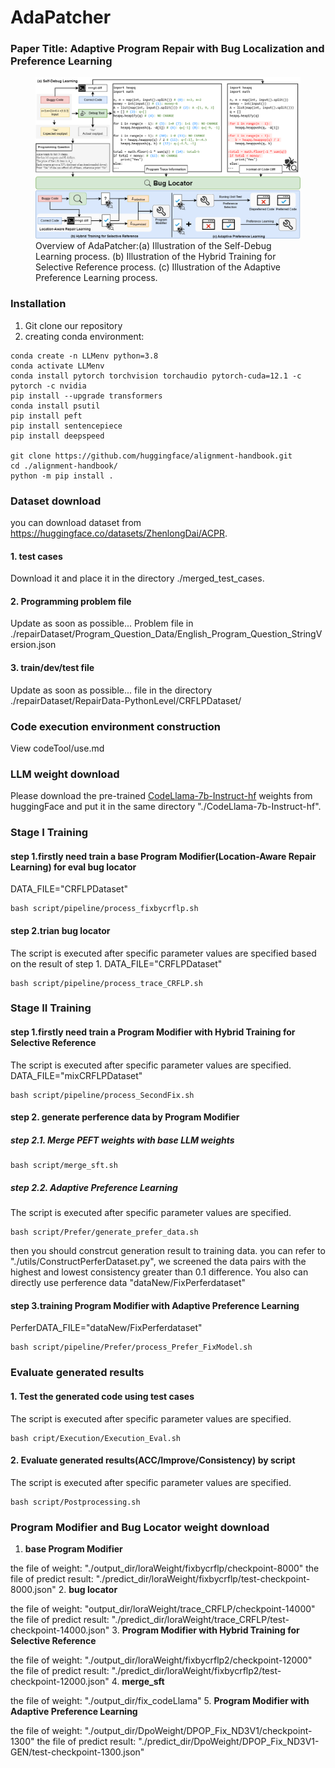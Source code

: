 # AdaPatcher
### Paper Title: Adaptive Program Repair with Bug Localization and Preference Learning

<figure>
  <img src="./images/method.png" alt="picture description" />
  <figcaption>Overview of AdaPatcher:(a) Illustration of the Self-Debug Learning process. (b) Illustration of the Hybrid Training for Selective Reference process. (c) Illustration of the Adaptive Preference Learning process.</figcaption>
</figure>

### Installation
1. Git clone our repository
2. creating conda environment:
```shell
conda create -n LLMenv python=3.8
conda activate LLMenv
conda install pytorch torchvision torchaudio pytorch-cuda=12.1 -c pytorch -c nvidia
pip install --upgrade transformers
conda install psutil
pip install peft
pip install sentencepiece
pip install deepspeed

git clone https://github.com/huggingface/alignment-handbook.git
cd ./alignment-handbook/
python -m pip install .
```

### Dataset download
you can download dataset from https://huggingface.co/datasets/ZhenlongDai/ACPR.
#### 1. test cases
Download it and place it in the directory ./merged_test_cases.
#### 2. Programming problem file
Update as soon as possible...
Problem file in  ./repairDataset/Program_Question_Data/English_Program_Question_StringVersion.json
#### 3. train/dev/test file
Update as soon as possible...
file in  the directory ./repairDataset/RepairData-PythonLevel/CRFLPDataset/

### Code execution environment construction
View codeTool/use.md

### LLM weight download
Please download the pre-trained [CodeLlama-7b-Instruct-hf](https://huggingface.co/codellama/CodeLlama-7b-Instruct-hf) weights from huggingFace and put it in the same directory "./CodeLlama-7b-Instruct-hf".
### Stage I Training
#### step 1.firstly need train a base Program Modifier(Location-Aware Repair Learning) for eval bug locator
DATA_FILE="CRFLPDataset"
```
bash script/pipeline/process_fixbycrflp.sh
```
#### step 2.trian bug locator
The script is executed after specific parameter values are specified based on the result of step 1.
DATA_FILE="CRFLPDataset"
```
bash script/pipeline/process_trace_CRFLP.sh
```

### Stage II Training
#### step 1.firstly need train a Program Modifier with Hybrid Training for Selective Reference
The script is executed after specific parameter values are specified.
DATA_FILE="mixCRFLPDataset"
```
bash script/pipeline/process_SecondFix.sh
```
#### step 2. generate perference data by Program Modifier
##### step 2.1. Merge PEFT weights with base LLM weights
```
bash script/merge_sft.sh
```

##### step 2.2. Adaptive Preference Learning
The script is executed after specific parameter values are specified.
```
bash script/Prefer/generate_prefer_data.sh
```
then you should constrcut generation result to training data.
you can refer to "./utils/ConstructPerferDataset.py", we screened the data pairs with the highest and lowest consistency greater than 0.1 difference.
You also can directly use perference data "dataNew/FixPerferdataset"

#### step 3.training Program Modifier with Adaptive Preference Learning
PerferDATA_FILE="dataNew/FixPerferdataset"
```
bash script/pipeline/Prefer/process_Prefer_FixModel.sh
```

### Evaluate generated results
#### 1. Test the generated code using test cases
The script is executed after specific parameter values are specified.
```
bash cript/Execution/Execution_Eval.sh
```
#### 2. Evaluate generated results(ACC/Improve/Consistency) by script
The script is executed after specific parameter values are specified.
```
bash script/Postprocessing.sh
```

### Program Modifier and Bug Locator weight download
1. **base Program Modifier**

the file of weight: "./output_dir/loraWeight/fixbycrflp/checkpoint-8000"
the file of predict result: "./predict_dir/loraWeight/fixbycrflp/test-checkpoint-8000.json"
2. **bug locator**

the file of weight: "output_dir/loraWeight/trace_CRFLP/checkpoint-14000"
the file of predict result: "./predict_dir/loraWeight/trace_CRFLP/test-checkpoint-14000.json"
3. **Program Modifier with Hybrid Training for Selective Reference**

the file of weight: "./output_dir/loraWeight/fixbycrflp2/checkpoint-12000"
the file of predict result: "./predict_dir/loraWeight/fixbycrflp2/test-checkpoint-12000.json"
4. **merge_sft**

the file of weight: "./output_dir/fix_codeLlama"
5. **Program Modifier with Adaptive Preference Learning**

the file of weight: "./output_dir/DpoWeight/DPOP_Fix_ND3V1/checkpoint-1300"
the file of predict result: "./predict_dir/DpoWeight/DPOP_Fix_ND3V1-GEN/test-checkpoint-1300.json"